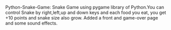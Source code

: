 Python-Snake-Game: Snake Game using pygame library of Python.You can control Snake by right,left,up and down keys and each food you eat, you get +10 points and snake size also grow.
Added a front and game-over page and some sound effects.
